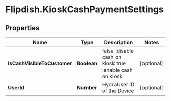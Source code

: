 # Flipdish.KioskCashPaymentSettings

## Properties
Name | Type | Description | Notes
------------ | ------------- | ------------- | -------------
**IsCashVisibleToCustomer** | **Boolean** | false :disable cash on kiosk  true :enable cash on kiosk | [optional] 
**UserId** | **Number** | HydraUser ID of the Device | [optional] 


